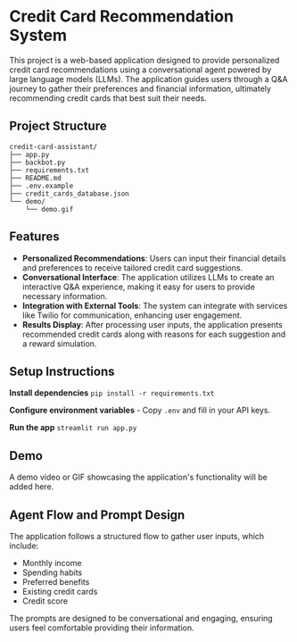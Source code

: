 # Credit Card Recommendation System

This project is a web-based application designed to provide personalized credit card recommendations using a conversational agent powered by large language models (LLMs). The application guides users through a Q&A journey to gather their preferences and financial information, ultimately recommending credit cards that best suit their needs.

## Project Structure

```
credit-card-assistant/
├── app.py
├── backbot.py
├── requirements.txt
├── README.md
├── .env.example
├── credit_cards_database.json
└── demo/
    └── demo.gif
```

## Features

- **Personalized Recommendations**: Users can input their financial details and preferences to receive tailored credit card suggestions.
- **Conversational Interface**: The application utilizes LLMs to create an interactive Q&A experience, making it easy for users to provide necessary information.
- **Integration with External Tools**: The system can integrate with services like Twilio for communication, enhancing user engagement.
- **Results Display**: After processing user inputs, the application presents recommended credit cards along with reasons for each suggestion and a reward simulation.

## Setup Instructions



 **Install dependencies**
    ```
    pip install -r requirements.txt
    ```

**Configure environment variables**
    - Copy `.env` and fill in your API keys.

**Run the app**
    ```
    streamlit run app.py
    ```

## Demo

A demo video or GIF showcasing the application's functionality will be added here.

## Agent Flow and Prompt Design

The application follows a structured flow to gather user inputs, which include:
- Monthly income
- Spending habits
- Preferred benefits
- Existing credit cards
- Credit score

The prompts are designed to be conversational and engaging, ensuring users feel comfortable providing their information.


